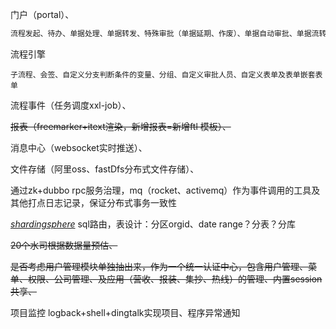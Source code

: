 门户（portal）、

```html
流程发起、待办、单据处理、单据转发、特殊审批（单据延期、作废）、单据自动审批、单据流转历史轨迹
```

流程引擎

```
子流程、会签、自定义分支判断条件的变量、分组、自定义审批人员、自定义表单及表单嵌套表单
```

流程事件（任务调度xxl-job）、

~~报表（freemarker+itext渲染，新增报表=新增ftl 模板）、~~

消息中心（websocket实时推送）、

文件存储（阿里oss、fastDfs分布式文件存储）、

通过zk+dubbo rpc服务治理，mq（rocket、activemq）作为事件调用的工具及其他打点日志记录，保证分布式事务一致性

[*shardingsphere*](https://github.com/apache/incubator-shardingsphere) sql路由，表设计：分区orgid、date range？分表？分库   

~~20个水司根据数据量预估、~~

~~是否考虑用户管理模块单独抽出来，作为一个统一认证中心，包含用户管理、菜单、权限、公司管理、及应用（营收、报装、集抄、热线）的管理、内置session共享、~~

项目监控   logback+shell+dingtalk实现项目、程序异常通知 